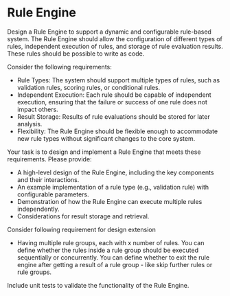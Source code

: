 # Rule Engine
Design a Rule Engine to support a dynamic and configurable rule-based system. The Rule Engine should allow the configuration of different types of rules, independent execution of rules, and storage of rule evaluation results. These rules should be possible to write as code.

Consider the following requirements:

- Rule Types: The system should support multiple types of rules, such as validation rules, scoring rules, or conditional rules.
- Independent Execution: Each rule should be capable of independent execution, ensuring that the failure or success of one rule does not impact others.
- Result Storage: Results of rule evaluations should be stored for later analysis.
- Flexibility: The Rule Engine should be flexible enough to accommodate new rule types without significant changes to the core system.

Your task is to design and implement a Rule Engine that meets these requirements. Please provide:

- A high-level design of the Rule Engine, including the key components and their interactions.
- An example implementation of a rule type (e.g., validation rule) with configurable parameters.
- Demonstration of how the Rule Engine can execute multiple rules independently.
- Considerations for result storage and retrieval.

Consider following requirement for design extension

- Having multiple rule groups, each with x number of rules. You can define whether the rules inside a rule group should be executed sequentially or concurrently. You can define whether to exit the rule engine after getting a result of a rule group - like skip further rules or rule groups.

Include unit tests to validate the functionality of the Rule Engine.